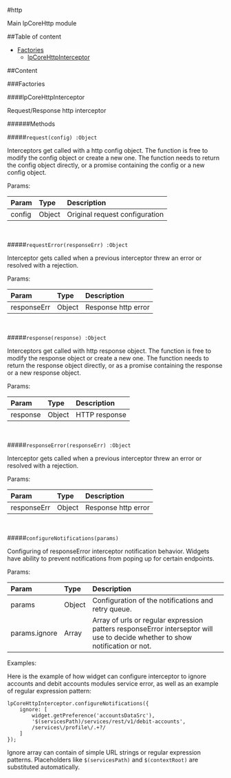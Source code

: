 #http

Main lpCoreHttp module

##Table of content

- [Factories](#factories)
    - [lpCoreHttpInterceptor](#lpCoreHttpInterceptor)

##Content

###Factories

####<a name="lpCoreHttpInterceptor"></a>lpCoreHttpInterceptor


Request/Response http interceptor

######Methods

#####`request(config) :Object`

Interceptors get called with a http config object.
The function is free to modify the config object or create a new one.
The function needs to return the config object directly,
or a promise containing the config or a new config object.

Params:

| Param| Type| Description|
| :----| :----| :----|
| config| Object| Original request configuration|


<br>

#####`requestError(responseErr) :Object`

Interceptor gets called when a previous interceptor threw an error or resolved with a rejection.

Params:

| Param| Type| Description|
| :----| :----| :----|
| responseErr| Object| Response http error|


<br>

#####`response(response) :Object`

Interceptors get called with http response object.
The function is free to modify the response object or create a new one.
The function needs to return the response object directly,
or as a promise containing the response or a new response object.

Params:

| Param| Type| Description|
| :----| :----| :----|
| response| Object| HTTP response|


<br>

#####`responseError(responseErr) :Object`

Interceptor gets called when a previous interceptor threw an error or resolved with a rejection.

Params:

| Param| Type| Description|
| :----| :----| :----|
| responseErr| Object| Response http error|


<br>

#####`configureNotifications(params)`

Configuring of responseError interceptor notification behavior. Widgets have ability to prevent notifications from poping up for certain endpoints.

Params:

| Param| Type| Description|
| :----| :----| :----|
| params| Object| Configuration of the notifications and retry queue.|
| params.ignore| Array| Array of urls or regular expression patters responseError interseptor will use to decide whether to show notification or not.|

Examples:

Here is the example of how widget can configure interceptor to ignore accounts and debit accounts modules service error, as well as an example of regular expression pattern:

```
lpCoreHttpInterceptor.configureNotifications({
    ignore: [
        widget.getPreference('accountsDataSrc'),
        '$(servicesPath)/services/rest/v1/debit-accounts',
        /services\/profile\/.+?/
    ]
});
```

Ignore array can contain of simple URL strings or regular expression patterns. Placeholders like `$(servicesPath)` and `$(contextRoot)` are substituted automatically.


<br>

